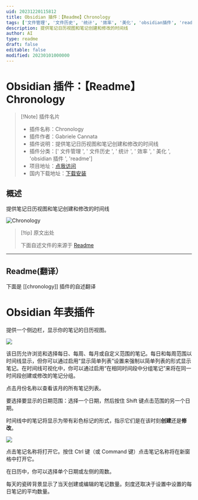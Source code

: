 ```yaml
---
uid: 20231220115812
title: Obsidian 插件：【Readme】Chronology
tags: ['文件管理', '文件历史', '统计', '效率', '美化', 'obsidian插件', 'readme']
description: 提供笔记日历视图和笔记创建和修改的时间线
author: AI
type: readme
draft: false
editable: false
modified: 20230101000000
---
```


# Obsidian 插件：【Readme】Chronology

> [!Note] 插件名片
> - 插件名称：Chronology
> - 插件作者：Gabriele Cannata
> - 插件说明：提供笔记日历视图和笔记创建和修改的时间线
> - 插件分类：[' 文件管理 ', ' 文件历史 ', ' 统计 ', ' 效率 ', ' 美化 ', 'obsidian 插件 ', 'readme']
> - 项目地址：[点我访问](https://github.com/Canna71/obsidian-chronology)
> - 国内下载地址：[下载安装](https://pkmer.cn/products/plugin/pluginMarket/?chronology)

## 概述

提供笔记日历视图和笔记创建和修改的时间线

![Chronology](https://cdn.pkmer.cn/covers/chronology.png!pkmer)

> [!tip] 原文出处
>
>下面自述文件的来源于 [Readme](https://ghproxy.net/https://raw.githubusercontent.com/Canna71/obsidian-chronology/master/README.md)

---

## Readme(翻译）

下面是 [[chronology]] 插件的自述翻译

# Obsidian 年表插件

提供一个侧边栏，显示你的笔记的日历视图。

![](https://cdn.pkmer.cn/covers/chronology_2_0.gif)

该日历允许浏览和选择每日、每周、每月或自定义范围的笔记。每日和每周范围以时间线显示，但你可以通过启用“显示简单列表”设置来强制以简单列表的形式显示笔记。在时间线可视化中，你可以通过启用“在相同时间段中分组笔记”来将在同一时间段创建或修改的笔记分组。

点击月份名称以查看该月的所有笔记列表。

要选择要显示的日期范围：选择一个日期，然后按住 Shift 键点击范围的另一个日期。

时间线中的笔记将显示为带有彩色标记的形式，指示它们是在该时刻**创建**还是**修改**。

![](https://cdn.pkmer.cn/covers/chronology_2_1.png!pkmer)

点击笔记名称将打开它。按住 Ctrl 键（或 Command 键）点击笔记名称将在新窗格中打开它。

在日历中，你可以选择单个日期或左侧的周数。

每天的瓷砖背景显示了当天创建或编辑的笔记数量。刻度还取决于设置中设置的每日笔记的平均数量。
